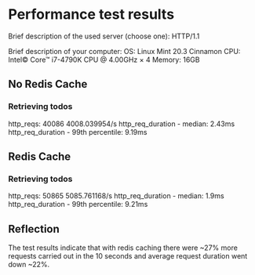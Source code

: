 # Performance test results

Brief description of the used server (choose one): HTTP/1.1

Brief description of your computer:
     OS:       Linux Mint 20.3 Cinnamon
     CPU:      Intel© Core™ i7-4790K CPU @ 4.00GHz × 4
     Memory:   16GB

## No Redis Cache

### Retrieving todos

http_reqs: 40086  4008.039954/s
http_req_duration - median: 2.43ms
http_req_duration - 99th percentile: 9.19ms

## Redis Cache

### Retrieving todos

http_reqs: 50865  5085.761168/s
http_req_duration - median: 1.9ms
http_req_duration - 99th percentile: 9.21ms

## Reflection

The test results indicate that with redis caching there were ~27% more requests carried out in the 10 seconds and average request duration went down ~22%.
